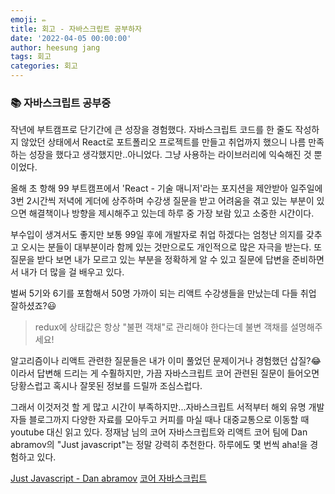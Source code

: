 ```yaml
---
emoji: ✏️
title: 회고 - 자바스크립트 공부하자
date: '2022-04-05 00:00:00'
author: heesung jang
tags: 회고
categories: 회고
---
```


### 📚 자바스크립트 공부중

작년에 부트캠프로 단기간에 큰 성장을 경험했다. 자바스크립트 코드를 한 줄도 작성하지 않았던 상태에서 React로 포트폴리오 프로젝트를 만들고 취업까지 했으니 나름 만족하는 성장을 했다고 생각했지만..아니었다. 그냥 사용하는 라이브러리에 익숙해진 것 뿐이었다.

올해 초 항해 99 부트캠프에서 'React - 기술 매니저'라는 포지션을 제안받아 일주일에 3번 2시간씩 저녁에 게더에 상주하며 수강생 질문을 받고 어려움을 겪고 있는 부분이 있으면 해결책이나 방향을 제시해주고 있는데 하루 중 가장 보람 있고 소중한 시간이다.

부수입이 생겨서도 좋지만 보통 99일 후에 개발자로 취업 하겠다는 엄청난 의지를 갖추고 오시는 분들이 대부분이라 함께 있는 것만으로도 개인적으로 많은 자극을 받는다. 또 질문을 받다 보면 내가 모르고 있는 부분을 정확하게 알 수 있고 질문에 답변을 준비하면서 내가 더 많을 걸 배우고 있다.

벌써 5기와 6기를 포함해서 50명 가까이 되는 리액트 수강생들을 만났는데 다들 취업 잘하셨죠?😃

> redux에 상태값은 항상 "불편 객채"로 관리해야 한다는데 불변 객채를 설명해주세요!

알고리즘이나 리액트 관련한 질문들은 내가 이미 풀었던 문제이거나 경험했던 삽질?😂 이라서 답변해 드리는 게 수훨하지만, 가끔 자바스크립트 코어 관련된 질문이 들어오면 당황스럽고 혹시나 잘못된 정보를 드릴까 조심스럽다.

그래서 이것저것 할 게 많고 시간이 부족하지만...자바스크립트 서적부터 해외 유명 개발자들 블로그까지 다양한 자료를 모아두고 커피를 마실 때나 대중교통으로 이동할 때 youtube 대신 읽고 있다. 정재남 님의 코어 자바스크립트와 리액트 코어 팀에 Dan abramov의 "Just javascript"는 정말 강력히 추천한다. 하루에도 몇 번씩 aha!을 경험하고 있다.

[Just Javascript - Dan abramov](https://justjavascript.com/learn)
[코어 자바스크립트](http://www.yes24.com/Product/Goods/78586788)
